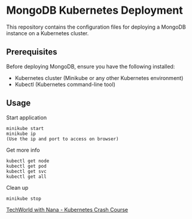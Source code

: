 # MongoDB Kubernetes Deployment

This repository contains the configuration files for deploying a MongoDB instance on a Kubernetes cluster.

## Prerequisites

Before deploying MongoDB, ensure you have the following installed:

- Kubernetes cluster (Minikube or any other Kubernetes environment)
- Kubectl (Kubernetes command-line tool)

## Usage
Start application
```
minikube start
minikube ip
(Use the ip and port to access on browser)
```

Get more info
```
kubectl get node
kubectl get pod
kubectl get svc
kubectl get all
```

Clean up
```
minikube stop
```


[TechWorld with Nana - Kubernetes Crash Course](https://www.youtube.com/watch?v=s_o8dwzRlu4)


